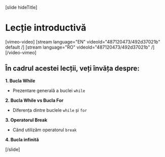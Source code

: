 [slide hideTitle]
# Lecție introductivă

[vimeo-video]
[stream language="EN" videoId="487120473/492d37021b" default /]
[stream language="RO" videoId="487120473/492d37021b"  /]
[/video-vimeo]


## În cadrul acestei lecții, veți învăța despre:

**1. Bucla While**
- Prezentare generală a buclei `while` 

**2. Bucla While vs Bucla For**
- Diferența dintre buclele `while` și `for`

**3. Operatorul Break**
- Când utilizăm operatorul `break` 

**4. Bucla infinită**


[/slide]
